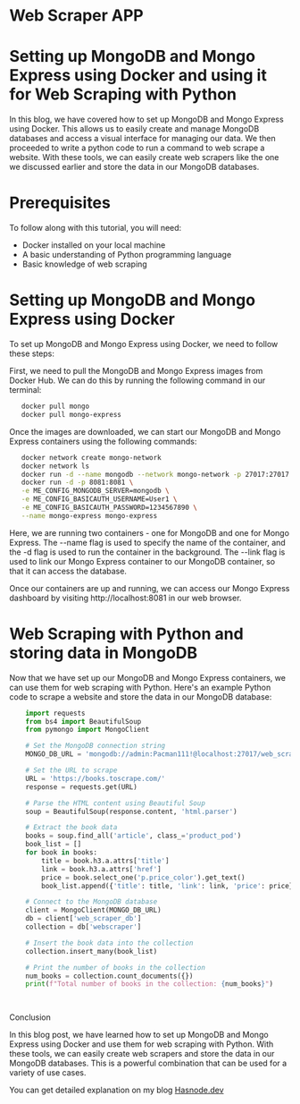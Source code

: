 # Web Scraper APP

# Setting up MongoDB and Mongo Express using Docker and using it for Web Scraping with Python

In this blog, we have covered how to set up MongoDB and Mongo Express using Docker. This allows us to easily create and manage MongoDB databases and access a visual interface for managing our data. We then proceeded to write a python code to run a command to web scrape a website. With these tools, we can easily create web scrapers like the one we discussed earlier and store the data in our MongoDB databases.

# Prerequisites

To follow along with this tutorial, you will need:

 - Docker installed on your local machine
 - A basic understanding of Python programming language
 - Basic knowledge of web scraping

# Setting up MongoDB and Mongo Express using Docker

To set up MongoDB and Mongo Express using Docker, we need to follow these steps:

 First, we need to pull the MongoDB and Mongo Express images from Docker Hub. We can do this by running the following command in our terminal:
 
 ```sh
    docker pull mongo
    docker pull mongo-express
 ```
 
 Once the images are downloaded, we can start our MongoDB and Mongo Express containers using the following commands:
 
 ```sh
    docker network create mongo-network
    docker network ls
    docker run -d --name mongodb --network mongo-network -p 27017:27017 mongo
    docker run -d -p 8081:8081 \
    -e ME_CONFIG_MONGODB_SERVER=mongodb \
    -e ME_CONFIG_BASICAUTH_USERNAME=User1 \
    -e ME_CONFIG_BASICAUTH_PASSWORD=1234567890 \
    --name mongo-express mongo-express

 ```
 
 Here, we are running two containers - one for MongoDB and one for Mongo Express. The --name flag is used to specify the name of the container, and the -d flag is used to run the container in the background. The --link flag is used to link our Mongo Express container to our MongoDB container, so that it can access the database.

Once our containers are up and running, we can access our Mongo Express dashboard by visiting http://localhost:8081 in our web browser.


# Web Scraping with Python and storing data in MongoDB

Now that we have set up our MongoDB and Mongo Express containers, we can use them for web scraping with Python. Here's an example Python code to scrape a website and store the data in our MongoDB database:

```python
    import requests
    from bs4 import BeautifulSoup
    from pymongo import MongoClient

    # Set the MongoDB connection string
    MONGO_DB_URL = 'mongodb://admin:Pacman111!@localhost:27017/web_scraper_db'

    # Set the URL to scrape
    URL = 'https://books.toscrape.com/'
    response = requests.get(URL)

    # Parse the HTML content using Beautiful Soup
    soup = BeautifulSoup(response.content, 'html.parser')

    # Extract the book data
    books = soup.find_all('article', class_='product_pod')
    book_list = []
    for book in books:
        title = book.h3.a.attrs['title']
        link = book.h3.a.attrs['href']
        price = book.select_one('p.price_color').get_text()
        book_list.append({'title': title, 'link': link, 'price': price})

    # Connect to the MongoDB database
    client = MongoClient(MONGO_DB_URL)
    db = client['web_scraper_db']
    collection = db['webscraper']

    # Insert the book data into the collection
    collection.insert_many(book_list)

    # Print the number of books in the collection
    num_books = collection.count_documents({})
    print(f"Total number of books in the collection: {num_books}")

   
```


Conclusion

In this blog post, we have learned how to set up MongoDB and Mongo Express using Docker and use them for web scraping with Python. With these tools, we can easily create web scrapers and store the data in our MongoDB databases. This is a powerful combination that can be used for a variety of use cases.

You can get detailed explanation on my blog [Hasnode.dev](https://vicmode.hashnode.dev/webscrapping-using-beautifulsoup)

